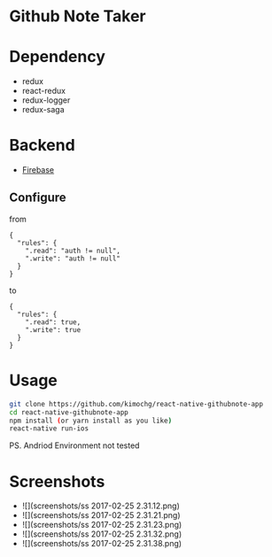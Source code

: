 # Github Note Taker

# Dependency
- redux
- react-redux
- redux-logger
- redux-saga

# Backend
- [Firebase](https://firebase.google.com/)

## Configure
from
```
{
  "rules": {
    ".read": "auth != null",
    ".write": "auth != null"
  }
}
```
to
```
{
  "rules": {
    ".read": true,
    ".write": true
  }
}
```

# Usage

```Bash
git clone https://github.com/kimochg/react-native-githubnote-app
cd react-native-githubnote-app
npm install (or yarn install as you like)
react-native run-ios
```

PS. Andriod Environment not tested


# Screenshots

- ![](screenshots/ss 2017-02-25 2.31.12.png)
- ![](screenshots/ss 2017-02-25 2.31.21.png)
- ![](screenshots/ss 2017-02-25 2.31.23.png)
- ![](screenshots/ss 2017-02-25 2.31.32.png)
- ![](screenshots/ss 2017-02-25 2.31.38.png)

